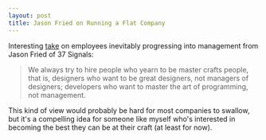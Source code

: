 ```yaml
---
layout: post
title: Jason Fried on Running a Flat Company
---
```


Interesting [take][t] on employees inevitably progressing into management from Jason Fried of 37 Signals:

>We always try to hire people who yearn to be master crafts people, that is, designers who want to be great designers, not managers of designers; developers who want to master the art of programming, not management.

This kind of view would probably be hard for most companies to swallow, but it's a compelling idea for someone like myself who's interested in becoming the best they can be at their craft (at least for now).

[t]: http://www.inc.com/magazine/20110401/jason-fried-why-i-run-a-flat-company.html